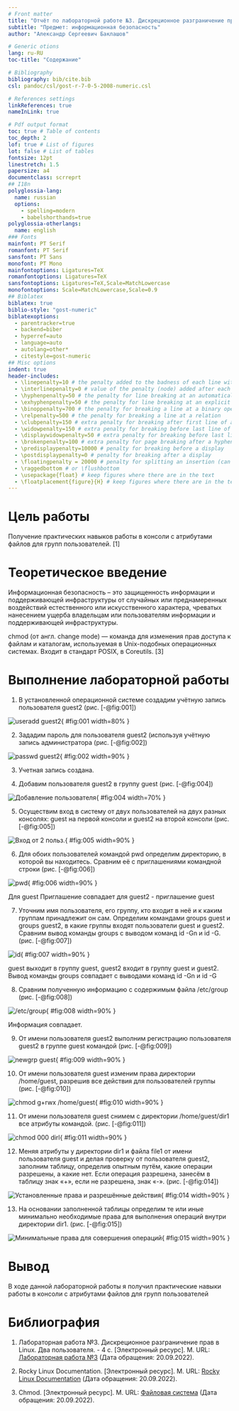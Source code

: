 ```yaml
---
# Front matter
title: "Отчёт по лабораторной работе №3. Дискреционное разграничение прав в Linux. Два пользователя."
subtitle: "Предмет: информационная безопасность"
author: "Александр Сергеевич Баклашов"

# Generic otions
lang: ru-RU
toc-title: "Содержание"

# Bibliography
bibliography: bib/cite.bib
csl: pandoc/csl/gost-r-7-0-5-2008-numeric.csl

# References settings
linkReferences: true
nameInLink: true

# Pdf output format
toc: true # Table of contents
toc_depth: 2
lof: true # List of figures
lot: false # List of tables
fontsize: 12pt
linestretch: 1.5
papersize: a4
documentclass: scrreprt
## I18n
polyglossia-lang:
  name: russian
  options:
	- spelling=modern
	- babelshorthands=true
polyglossia-otherlangs:
  name: english
### Fonts
mainfont: PT Serif
romanfont: PT Serif
sansfont: PT Sans
monofont: PT Mono
mainfontoptions: Ligatures=TeX
romanfontoptions: Ligatures=TeX
sansfontoptions: Ligatures=TeX,Scale=MatchLowercase
monofontoptions: Scale=MatchLowercase,Scale=0.9
## Biblatex
biblatex: true
biblio-style: "gost-numeric"
biblatexoptions:
  - parentracker=true
  - backend=biber
  - hyperref=auto
  - language=auto
  - autolang=other*
  - citestyle=gost-numeric
## Misc options
indent: true
header-includes:
  - \linepenalty=10 # the penalty added to the badness of each line within a paragraph (no associated penalty node) Increasing the value makes tex try to have fewer lines in the paragraph.
  - \interlinepenalty=0 # value of the penalty (node) added after each line of a paragraph.
  - \hyphenpenalty=50 # the penalty for line breaking at an automatically inserted hyphen
  - \exhyphenpenalty=50 # the penalty for line breaking at an explicit hyphen
  - \binoppenalty=700 # the penalty for breaking a line at a binary operator
  - \relpenalty=500 # the penalty for breaking a line at a relation
  - \clubpenalty=150 # extra penalty for breaking after first line of a paragraph
  - \widowpenalty=150 # extra penalty for breaking before last line of a paragraph
  - \displaywidowpenalty=50 # extra penalty for breaking before last line before a display math
  - \brokenpenalty=100 # extra penalty for page breaking after a hyphenated line
  - \predisplaypenalty=10000 # penalty for breaking before a display
  - \postdisplaypenalty=0 # penalty for breaking after a display
  - \floatingpenalty = 20000 # penalty for splitting an insertion (can only be split footnote in standard LaTeX)
  - \raggedbottom # or \flushbottom
  - \usepackage{float} # keep figures where there are in the text
  - \floatplacement{figure}{H} # keep figures where there are in the text
---
```


# Цель работы

Получение практических навыков работы в консоли с атрибутами файлов для групп пользователей. [1]

# Теоретическое введение

Информационная безопасность – это защищенность информации и поддерживающей инфраструктуры от случайных или преднамеренных воздействий естественного или искусственного характера, чреватых нанесением ущерба владельцам или пользователям информации и поддерживающей инфраструктуры.

chmod (от англ. change mode) — команда для изменения прав доступа к файлам и каталогам, используемая в Unix-подобных операционных системах. Входит в стандарт POSIX, в Coreutils. [3]

# Выполнение лабораторной работы

1. В установленной операционной системе создадим учётную запись пользователя guest2 (рис. [-@fig:001])

![useradd guest2](image/1.png){ #fig:001 width=80% }

2. Зададим пароль для пользователя guest2 (используя учётную запись администратора  (рис. [-@fig:002])

![passwd guest2](image/2.png){ #fig:002 width=90% }

3. Учетная запись создана.

4. Добавим пользователя guest2 в группу guest (рис. [-@fig:004])

![Добавление пользователя](image/4.png){ #fig:004 width=70% }

5. Осуществим вход в систему от двух пользователей на двух разных консолях: guest на первой консоли и guest2 на второй консоли  (рис. [-@fig:005])

![Вход от 2 польз.](image/5.png){ #fig:005 width=90% }

6. Для обоих пользователей командой pwd определим директорию, в которой вы находитесь. Сравним её с приглашениями командной строки (рис. [-@fig:006])

![pwd](image/6.png){ #fig:006 width=90% }

Для guest Приглашение совпадает для guest2 - приглашение guest

7. Уточним имя пользователя, его группу, кто входит в неё и к каким группам принадлежит он сам. Определим командами groups guest и groups guest2, в какие группы входят пользователи guest и guest2. Сравним вывод команды groups с выводом команд id -Gn и id -G. (рис. [-@fig:007])

![id](image/7.png){ #fig:007 width=90% }

guest выходит в группу guest, guest2 входит в группу guest и guest2. Вывод команды groups совпадает с выводами команд id -Gn и id -G

8. Сравним полученную информацию с содержимым файла /etc/group (рис. [-@fig:008])

![/etc/group](image/8.png){ #fig:008 width=90% }

Информация совпадает.

9. От имени пользователя guest2 выполним регистрацию пользователя guest2 в группе guest командой (рис. [-@fig:009])

![newgrp guest](image/9.png){ #fig:009 width=90% }

10. От имени пользователя guest изменим права директории /home/guest,
разрешив все действия для пользователей группы (рис. [-@fig:010])

![chmod g+rwx /home/guest](image/10.png){ #fig:010 width=90% }

11. От имени пользователя guest снимем с директории /home/guest/dir1 все атрибуты командой. (рис. [-@fig:011])

![chmod 000 dirl](image/11.png){ #fig:011 width=90% }

12. Меняя атрибуты у директории dir1 и файла file1 от имени пользователя guest и делая проверку от пользователя guest2, заполним таблицу, определив опытным путём, какие операции разрешены, а какие нет. Если операция разрешена, занесём в таблицу знак «+», если не разрешена,
знак «-». (рис. [-@fig:014])

![Установленные права и разрешённые действия](image/14.png){ #fig:014 width=90% }

13. На основании заполненной таблицы определим те или иные минимально необходимые права для выполнения операций внутри директории dir1. (рис. [-@fig:015])

![Минимальные права для совершения операций](image/15.png){ #fig:015 width=90% }

# Вывод

В ходе данной лабораторной работы я получил практические навыки работы в консоли с атрибутами файлов для групп пользователей

# Библиография

1. Лабораторная работа №3. Дискреционное разграничение прав в Linux. Два пользователя. - 4 с. [Электронный ресурс]. М. URL: [Лабораторная работа №3](https://esystem.rudn.ru/pluginfile.php/1651885/mod_resource/content/4/003-lab_discret_2users.pdf) (Дата обращения: 20.09.2022).

2. Rocky Linux Documentation. [Электронный ресурс]. М. URL: [Rocky Linux Documentation](https://docs.rockylinux.org) (Дата обращения: 20.09.2022).

3. Chmod. [Электронный ресурс]. М. URL: [Файловая система](https://ru.wikipedia.org/wiki/Chmod) (Дата обращения: 20.09.2022).